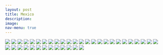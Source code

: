 ```yaml
---
layout: post
title: Mexico
description:
image:
nav-menu: true
---
```

![](assets/images/mexico/MEXICO-CDMX-2019.10.jpg)
![](assets/images/mexico/MEXICO-CDMX-2019.11.JPG)
![](assets/images/mexico/MEXICO-CDMX-2019.13.JPG)
![](assets/images/mexico/MEXICO-CDMX-2019.17.JPG)
![](assets/images/mexico/MEXICO-CDMX-2019.18.jpg)
![](assets/images/mexico/MEXICO-CDMX-2019.19.jpg)
![](assets/images/mexico/MEXICO-CDMX-2019.20.jpg)
![](assets/images/mexico/MEXICO-CDMX-2019.21.jpg)
![](assets/images/mexico/MEXICO-CDMX-2019.6.jpg)
![](assets/images/mexico/MEXICO-CDMX-2019FC.2.jpg)
![](assets/images/mexico/MEXICO-CDMX-2019FC.4.jpg)
![](assets/images/mexico/MEXICO-CDMX-2019FC.7.jpg)
![](assets/images/mexico/MEXICO-CDMX-2019FC.8.jpg)
![](assets/images/mexico/MEXICO-CDMX-2019FC.9.jpg)
![](assets/images/mexico/MEXICO-CDMX-2019FC.jpg)
![](assets/images/mexico/MEXICO-CDMX-2019.jpg)
![](assets/images/mexico/MEXICO-CDMX-2019T.12.jpg)
![](assets/images/mexico/MEXICO-CDMX-2019T.15.JPG)
![](assets/images/mexico/MEXICO-CDMX-2019T.16.JPG)
![](assets/images/mexico/MEXICO-CDMX-2019T.5.jpg)
![](assets/images/mexico/MEXICO-CUERNAVACA-2019.3.jpg)
![](assets/images/mexico/MEXICO-CUERNAVACA-2019.5.jpg)
![](assets/images/mexico/MEXICO-CUERNAVACA-2019.8.jpg)
![](assets/images/mexico/MEXICO-CUERNAVACA-2019.jpg)
![](assets/images/mexico/MEXICO-PUEBLA-2019.2.JPG)
![](assets/images/mexico/MEXICO-PUEBLA-2019.3.JPG)
![](assets/images/mexico/MEXICO-PUEBLA-2019.4.JPG)
![](assets/images/mexico/MEXICO-PUEBLA-2019.5.jpg)
![](assets/images/mexico/MEXICO-PUEBLA-2019.6.jpg)
![](assets/images/mexico/MEXICO-PUEBLA-2019.7.jpg)
![](assets/images/mexico/MEXICO-PUEBLA-2019.8.jpg)
![](assets/images/mexico/MEXICO-PUEBLA-2019.9.jpg)
![](assets/images/mexico/MEXICO-PUEBLA-2019.JPG)
![](assets/images/mexico/MEXICO-TAXCO-2019.2.jpg)
![](assets/images/mexico/MEXICO-TAXCO-2019.4.jpg)
![](assets/images/mexico/MEXICO-TAXCO-2019.6.jpg)
![](assets/images/mexico/MEXICO-TAXCO-2019.7.jpg)
![](assets/images/mexico/MEXICO-TAXCO-2019.jpg)
